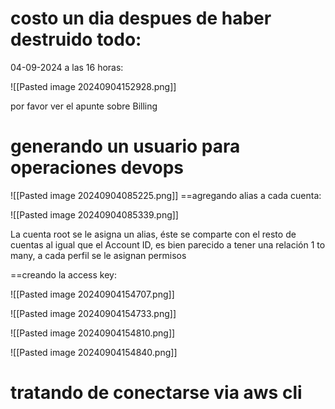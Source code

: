 
# costo un dia despues de haber destruido todo:

04-09-2024 a las 16 horas:

![[Pasted image 20240904152928.png]]

por favor ver el apunte sobre Billing


# generando un usuario para operaciones devops

![[Pasted image 20240904085225.png]]
==agregando alias a cada cuenta:

![[Pasted image 20240904085339.png]]

La cuenta root se le asigna un alias, éste se comparte con el resto de cuentas al igual que el Account ID, es bien parecido a tener una relación 1 to many, a cada perfil se le asignan permisos

==creando la access key:

![[Pasted image 20240904154707.png]]

![[Pasted image 20240904154733.png]]

![[Pasted image 20240904154810.png]]

![[Pasted image 20240904154840.png]]




# tratando de conectarse via aws cli